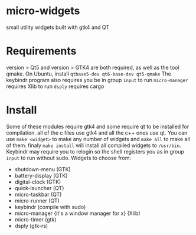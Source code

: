 
# micro-widgets

small utility widgets built with gtk4 and QT

# Requirements

version > Qt5 and version > GTK4 are both required, as well as the tool qmake.
On Ubuntu, install `qtbase5-dev qt6-base-dev qt5-qmake`
The keybindr program also requires you be in group `input` to run
`micro-manager` requires Xlib to run
`dsply` requires cargo

# Install

Some of these modules require gtk4 and some require qt to be installed for compilation.
all of the c files use gtk4 and all the c++ ones use qt.
You can use `make <widget>` to make any number of widgets and `make all` to make all of them. finaly `make install` will install all compiled widgets to `/usr/bin`. Keybindr may require you to relogin so the shell registers you as in group `input` to run without sudo.
Widgets to choose from:
- shutdown-menu (GTK)
- battery-display (GTK)
- digital-clock (GTK)
- quick-launcher (QT)
- micro-taskbar (QT)
- micro-runner (QT)
- keybindr (compile with sudo)
- micro-manager {it's a window manager for x} (Xlib)
- micro-timer (gtk)
- dsply (gtk-rs)
